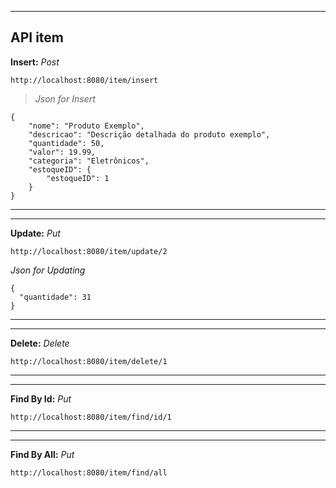 ***
## API item

**Insert:** *Post*

``http://localhost:8080/item/insert``

>*Json for Insert*

```
{
    "nome": "Produto Exemplo",
    "descricao": "Descrição detalhada do produto exemplo",
    "quantidade": 50,
    "valor": 19.99,
    "categoria": "Eletrônicos",
    "estoqueID": {
        "estoqueID": 1
    }
}
```
****** 
****** 

**Update:** *Put*

``http://localhost:8080/item/update/2``

  *Json for Updating*

```
{
  "quantidade": 31
}
```
****** 
****** 

**Delete:** *Delete*

``http://localhost:8080/item/delete/1``


****** 
******  

**Find By Id:** *Put*

``http://localhost:8080/item/find/id/1``

 
****** 
****** 

**Find By All:** *Put*

``http://localhost:8080/item/find/all``

 

